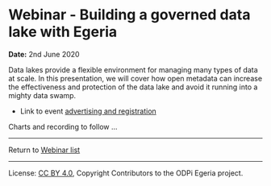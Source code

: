 <!-- SPDX-License-Identifier: CC-BY-4.0 -->
<!-- Copyright Contributors to the ODPi Egeria project 2020. -->

# Webinar - Building a governed data lake with Egeria

**Date:** 2nd June 2020

Data lakes provide a flexible environment for managing many types of data at scale.
In this presentation, we will cover how open metadata can increase the effectiveness and
protection of the data lake and avoid it running into a mighty data swamp. 

* Link to event [advertising and registration](https://www.odpi.org/event/webinar-data-lake-design-with-egeria)

Charts and recording to follow ...

----
Return to [Webinar list](..)

----
License: [CC BY 4.0](https://creativecommons.org/licenses/by/4.0/),
Copyright Contributors to the ODPi Egeria project.